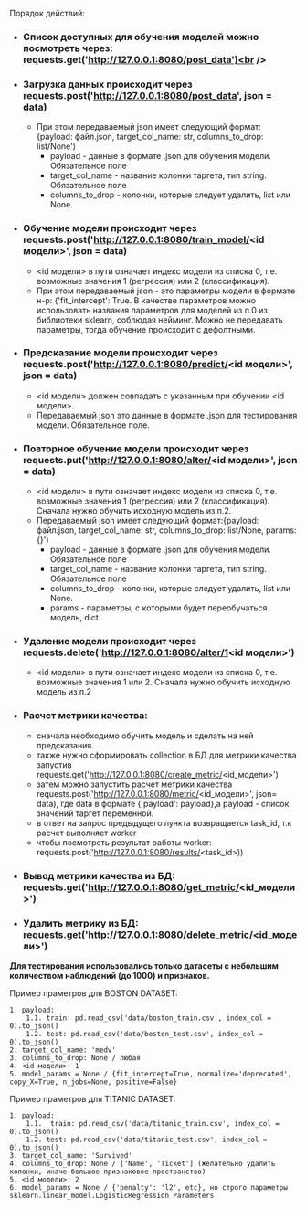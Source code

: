 Порядок действий:

- ### Список доступных для обучения моделей можно посмотреть через: requests.get('http://127.0.0.1:8080/post_data')<br />
- ### Загрузка данных происходит через requests.post('http://127.0.0.1:8080/post_data', json = data)<br />
    - При этом передаваемый json имеет следующий формат: {payload: файл.json, target_col_name: str, columns_to_drop: list/None')<br />
        - payload - данные в формате .json для обучения модели. Обязательное поле<br />
        - target_col_name - название колонки таргета, тип string. Обязательное поле<br />
        - columns_to_drop - колонки, которые следует удалить, list или None.<br />
- ### Обучение модели происходит через requests.post('http://127.0.0.1:8080/train_model/<id модели>', json = data)<br />
    - <id модели> в пути означает индекс модели из списка 0, т.е. возможные значения 1 (регрессия) или 2 (классификация).<br />
    - При этом передаваемый json - это параметры модели в формате н-р: {'fit_intercept': True. В качестве параметров можно использовать названия параметров для моделей из п.0 из библиотеки sklearn, соблюдая нейминг. Можно не передавать параметры, тогда обучение происходит с дефолтными.<br />
- ### Предсказание модели происходит через requests.post('http://127.0.0.1:8080/predict/<id модели>', json = data)<br />
    - <id модели> должен совпадать с указанным при обучении <id модели>.<br />
    - Передаваемый json это данные в формате .json для тестирования модели. Обязательное поле.<br />
- ### Повторное обучение модели происходит через requests.put('http://127.0.0.1:8080/alter/<id модели>', json = data)<br />
    - <id модели> в пути означает индекс модели из списка 0, т.е. возможные значения 1 (регрессия) или 2 (классификация). Сначала нужно обучить исходную модель из п.2.<br />
    - Передаваемый json имеет следующий формат:{payload: файл.json, target_col_name: str, columns_to_drop: list/None, params: {}')<br />
        - payload - данные в формате .json для обучения модели. Обязательное поле<br />
        - target_col_name - название колонки таргета, тип string. Обязательное поле<br />
        - columns_to_drop - колонки, которые следует удалить, list или None.<br />
        - params - параметры, с которыми будет переобучаться модель, dict.<br />
- ### Удаление модели происходит через requests.delete('http://127.0.0.1:8080/alter/1<id модели>')<br />
    - <id модели> в пути означает индекс модели из списка 0, т.е. возможные значения 1 или 2. Сначала нужно обучить исходную модель из п.2<br />
- ### Расчет метрики качества: 
    - сначала необходимо обучить модель и сделать на ней предсказания.
    - также нужно сформировать collection в БД для метрики качества запустив requests.get('http://127.0.0.1:8080/create_metric/<id_модели>') 
    - затем можно запустить расчет метрики качества requests.post('http://127.0.0.1:8080/metric/<id_модели>', json= data), где data в формате {'payload': payload},а  payload - список значений таргет переменной.
    - в ответ на запрос предыдущего пункта возвращается task_id, т.к расчет выполняет worker
    - чтобы посмотреть результат работы worker: requests.post('http://127.0.0.1:8080/results/<task_id>))
- ### Вывод метрики качества из БД: requests.get('http://127.0.0.1:8080/get_metric/<id_модели>')
- ### Удалить метрику из БД: requests.get('http://127.0.0.1:8080/delete_metric/<id_модели>')


__Для тестирования использовались только датасеты с небольшим количеством наблюдений (до 1000) и признаков.__

Пример праметров для BOSTON DATASET:

    1. payload: 
        1.1. train: pd.read_csv('data/boston_train.csv', index_col = 0).to_json()
        1.2. test: pd.read_csv('data/boston_test.csv', index_col = 0).to_json()
    2. target_col_name: 'medv' 
    3. columns_to_drop: None / любая
    4. <id модели>: 1 
    5. model_params = None / {fit_intercept=True, normalize='deprecated', copy_X=True, n_jobs=None, positive=False}


Пример праметров для TITANIC DATASET:
    
    1. payload: 
        1.1.  train: pd.read_csv('data/titanic_train.csv', index_col = 0).to_json()
        1.2. test: pd.read_csv('data/titanic_test.csv', index_col = 0).to_json()
    3. target_col_name: 'Survived' 
    4. columns_to_drop: None / ['Name', 'Ticket'] (желательно удалить колонки, иначе большое признаковое пространство) 
    5. <id модели>: 2
    6. model_params = None / {'penalty': 'l2', etc}, но строго параметры sklearn.linear_model.LogisticRegression Parameters 
    
